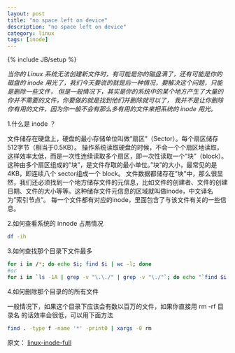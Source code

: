 ```yaml
---
layout: post
title: "no space left on device"
description: "no space left on device"
category: linux
tags: [inode]
---
```

{% include JB/setup %}

*当你的 Linux 系统无法创建新文件时，有可能是你的磁盘满了，还有可能是你的磁盘的 inode 用光了，我们今天要说的就是后一种情况，要解决这个问题，只能是删除一些文件，
但是一般情况下，其实是你的系统中的某个地方产生了大量的你并不需要的文件，你要做的就是找到他们并删除就可以了，
我并不是让你删除你有用的文件，因为你一般不会有那么多有用的文件来把系统的 inode 用光。*

1.什么是 inode ？

文件储存在硬盘上，硬盘的最小存储单位叫做”扇区”（Sector）。每个扇区储存512字节（相当于0.5KB）。
操作系统读取硬盘的时候，不会一个个扇区地读取，这样效率太低，而是一次性连续读取多个扇区，即一次性读取一个”块”（block）。这种由多个扇区组成的”块”，是文件存取的最小单位。”块”的大小，最常见的是4KB，即连续八个 sector组成一个 block。
文件数据都储存在”块”中，那么很显然，我们还必须找到一个地方储存文件的元信息，比如文件的创建者、文件的创建日期、文件的大小等等。这种储存文件元信息的区域就叫做inode，中文译名为”索引节点”。
每一个文件都有对应的inode，里面包含了与该文件有关的一些信息。

2.如何查看系统的 innode 占用情况

```bash
df -ih
```

3.如何查找那个目录下文件最多

```bash
for i in /*; do echo $i; find $i | wc -l; done
#or
for i in `ls -1A | grep -v "\.\./" | grep -v "\./"`; do echo "`find $i | sort -u | wc -l` $i"; done | sort -rn | head -10
```

4.如何删除那个目录的的所有文件

一般情况下，如果这个目录下应该会有数以百万的文件，如果你直接用 rm -rf 目录名 的话效率会很低，可以用下面方法
```bash
find . -type f -name '*' -print0 | xargs -0 rm
```

原文： [linux-inode-full][1]

[1]: http://www.dahouduan.com/2014/12/19/linux-inode-full/